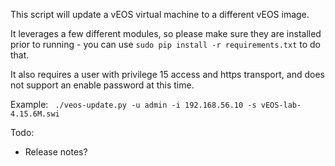 This script will update a vEOS virtual machine to a different vEOS image.

It leverages a few different modules, so please make sure they are installed prior to running - you
can use ``sudo pip install -r requirements.txt`` to do that.

It also requires a user with privilege 15 access and https transport, and does not support an enable
password at this time.

Example:
   `` ./veos-update.py -u admin -i 192.168.56.10 -s vEOS-lab-4.15.6M.swi``

Todo:

* Release notes?
